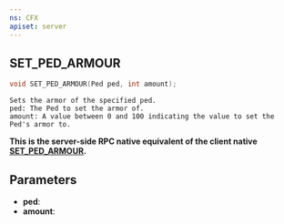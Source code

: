 ```yaml
---
ns: CFX
apiset: server
---
```

## SET_PED_ARMOUR

```c
void SET_PED_ARMOUR(Ped ped, int amount);
```

```
Sets the armor of the specified ped.
ped: The Ped to set the armor of.
amount: A value between 0 and 100 indicating the value to set the Ped's armor to.
```

**This is the server-side RPC native equivalent of the client native [SET\_PED\_ARMOUR](?_0xCEA04D83135264CC).**

## Parameters
* **ped**: 
* **amount**: 

